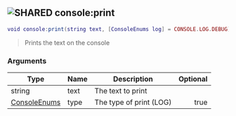 ## ![](images/shared.png "SHARED") console:print

```lua
void console:print(string text, [ConsoleEnums log] = CONSOLE.LOG.DEBUG)
```

> Prints the text on the console

### Arguments

| Type                          | Name | Description             | Optional |
| ----------------------------- | ---- | ----------------------- | -------: |
| string                        | text | The text to print       |          |
| [ConsoleEnums](console_enums) | type | The type of print (LOG) |     true |
